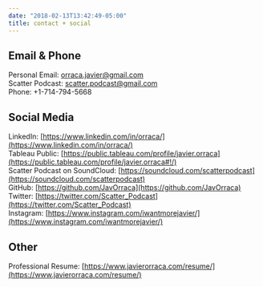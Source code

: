 ```yaml
---
date: "2018-02-13T13:42:49-05:00"
title: contact + social
---
```


## Email & Phone

Personal Email: [orraca.javier@gmail.com](mailto:orraca.javier@gmail.com)
<br/>Scatter Podcast: [scatter.podcast@gmail.com](mailto:scatter.podcast@gmail.com)
<br/>Phone: +1-714-794-5668

## Social Media

LinkedIn: [https://www.linkedin.com/in/orraca/](https://www.linkedin.com/in/orraca/)
<br/>Tableau Public: [https://public.tableau.com/profile/javier.orraca](https://public.tableau.com/profile/javier.orraca#!/)
<br/>Scatter Podcast on SoundCloud: [https://soundcloud.com/scatterpodcast](https://soundcloud.com/scatterpodcast)
<br/>GitHub: [https://github.com/JavOrraca](https://github.com/JavOrraca)
<br/>Twitter: [https://twitter.com/Scatter_Podcast](https://twitter.com/Scatter_Podcast)
<br/>Instagram: [https://www.instagram.com/iwantmorejavier/](https://www.instagram.com/iwantmorejavier/)

## Other

Professional Resume: [https://www.javierorraca.com/resume/](https://www.javierorraca.com/resume/)